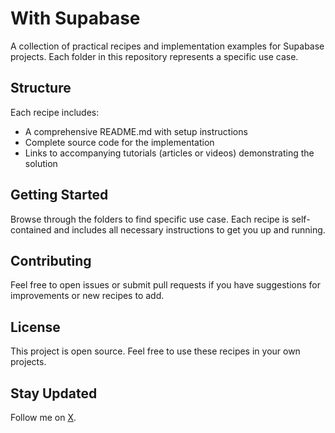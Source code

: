 # With Supabase

A collection of practical recipes and implementation examples for Supabase projects. Each folder in this repository represents a specific use case.

## Structure

Each recipe includes:

- A comprehensive README.md with setup instructions
- Complete source code for the implementation
- Links to accompanying tutorials (articles or videos) demonstrating the solution

## Getting Started

Browse through the folders to find specific use case. Each recipe is self-contained and includes all necessary instructions to get you up and running.

## Contributing

Feel free to open issues or submit pull requests if you have suggestions for improvements or new recipes to add.

## License

This project is open source. Feel free to use these recipes in your own projects.

## Stay Updated

Follow me on [X](https://x.com/tomaspozo_).